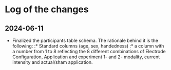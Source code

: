 # Log of the changes

## 2024-06-11
* Finalized the participants table schema. The rationale behind it is the following:
:* Standard columns (age, sex, handedness)
:* a column with a number from 1 to 8 reflecting the 8 different combinations of Electrode Configuration, Application and experiment 1- and 2- modality, current intensity and actual/sham application.